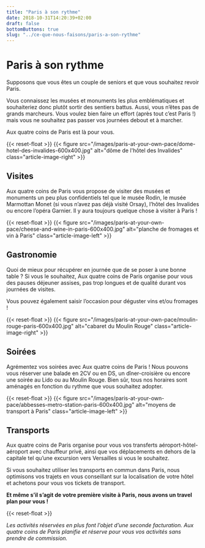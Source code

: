 ```yaml
---
title: "Paris à son rythme"
date: 2018-10-31T14:20:39+02:00
draft: false
bottomButtons: true
slug: "../ce-que-nous-faisons/paris-a-son-rythme"
---
```


# Paris à son rythme

Supposons que vous êtes un couple de seniors et que vous souhaitez revoir Paris.

Vous connaissez les musées et monuments les plus emblématiques et souhaiteriez donc plutôt sortir des sentiers battus. Aussi, vous n’êtes pas de grands marcheurs. Vous voulez bien faire un effort (après tout c’est Paris !) mais vous ne souhaitez pas passer vos journées debout et à marcher.

Aux quatre coins de Paris est là pour vous.

{{< reset-float >}}
{{< figure src="/images/paris-at-your-own-pace/dome-hotel-des-invalides-600x400.jpg"
alt="dôme de l'hôtel des Invalides" class="article-image-right" >}}

## Visites

Aux quatre coins de Paris vous propose de visiter des musées et monuments un peu plus confidentiels tel que le musée Rodin, le musée Marmottan Monet (si vous n’avez pas déjà visité Orsay), l’hôtel des Invalides ou encore l’opéra Garnier. Il y aura toujours quelque chose à visiter à Paris !

{{< reset-float >}}
{{< figure src="/images/paris-at-your-own-pace/cheese-and-wine-in-paris-600x400.jpg"
alt="planche de fromages et vin à Paris" class="article-image-left" >}}

## Gastronomie

Quoi de mieux pour récupérer en journée que de se poser à une bonne table ? Si vous le souhaitez, Aux quatre coins de Paris organise pour vous des pauses déjeuner assises, pas trop longues et de qualité durant vos journées de visites.

Vous pouvez également saisir l’occasion pour déguster vins et/ou fromages !

{{< reset-float >}}
{{< figure src="/images/paris-at-your-own-pace/moulin-rouge-paris-600x400.jpg"
alt="cabaret du Moulin Rouge" class="article-image-right" >}}

## Soirées

Agrémentez vos soirées avec Aux quatre coins de Paris ! Nous pouvons vous réserver une balade en 2CV ou en DS, un dîner-croisière ou encore une soirée au Lido ou au Moulin Rouge. Bien sûr, tous nos horaires sont aménagés en fonction du rythme que vous souhaitez adopter.

{{< reset-float >}}
{{< figure src="/images/paris-at-your-own-pace/abbesses-metro-station-paris-600x400.jpg"
alt="moyens de transport à Paris" class="article-image-left" >}}

## Transports

Aux quatre coins de Paris organise pour vous vos transferts aéroport-hôtel-aéroport avec chauffeur privé, ainsi que vos déplacements en dehors de la capitale tel qu’une excursion vers Versailles si vous le souhaitez.

Si vous souhaitez utiliser les transports en commun dans Paris, nous optimisons vos trajets en vous conseillant sur la localisation de votre hôtel et achetons pour vous vos tickets de transport.

**Et même s’il s’agit de votre première visite à Paris, nous avons un travel plan pour vous !**

{{< reset-float >}}

*Les activités réservées en plus font l’objet d’une seconde facturation. Aux quatre coins de Paris planifie et réserve pour vous vos activités sans prendre de commission.*
